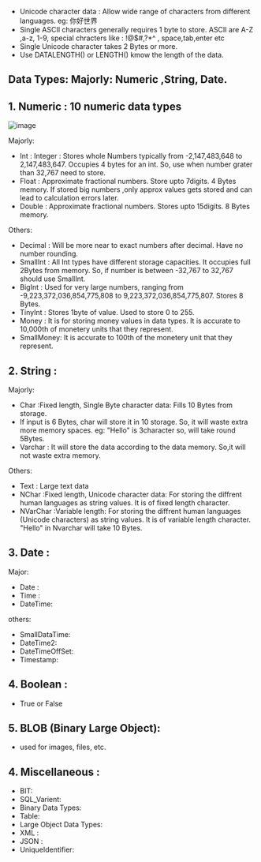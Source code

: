 * Unicode character data : Allow wide range of characters from different languages. eg: 你好世界
* Single ASCII characters generally requires 1 byte to store. ASCII are A-Z ,a-z, 1-9, special chracters like : !@$#,?*^ , space,tab,enter  etc
* Single Unicode character takes 2 Bytes or more. 
* Use DATALENGTH() or LENGTH() kmow the length of the data.


## Data Types: Majorly: Numeric ,String, Date.
## 1. Numeric : 10 numeric data types

![image](https://github.com/user-attachments/assets/676e00ad-54ff-4bd0-9bf4-b423deb779b8)

Majorly:
* Int : Integer : Stores whole Numbers typically from -2,147,483,648 to 2,147,483,647. Occupies 4 bytes for an int. So, use when number grater than 32,767 need to store.
* Float : Approximate fractional numbers. Store upto 7digits. 4 Bytes memory. If stored big numbers ,only approx values gets stored and can lead to calculation errors later.
* Double : Approximate fractional numbers. Stores upto 15digits. 8 Bytes memory.

Others:
* Decimal : Will be more near to exact numbers after decimal. Have no number rounding.  
* SmallInt : All Int types have different storage capacities. It occupies full 2Bytes from memory. So, if number is between -32,767 to 32,767 should use SmallInt. 
* BigInt : Used for very large numbers, ranging from -9,223,372,036,854,775,808 to 9,223,372,036,854,775,807. Stores 8 Bytes. 
* TinyInt : Stores 1byte of value. Used to store 0 to 255. 
* Money : It is for storing money values in data types. It is accurate to 10,000th of monetery units that they represent.  
* SmallMoney: It is accurate to 100th of the monetery unit that they represent. 

## 2. String :
Majorly: 
* Char :Fixed length, Single Byte character data: Fills 10 Bytes from storage.
*  If input is 6 Bytes, char will store it in 10 storage. So, it will waste extra more memory spaces. eg: "Hello" is 3character so, will take round 5Bytes.
* Varchar : It will store the data according to the data memory. So,it will not waste extra memory.
  
Others:
* Text : Large text data
* NChar :Fixed length, Unicode character data: For storing the diffrent human languages as string values. It is of fixed length character.
* NVarChar :Variable length: For storing the diffrent human languages (Unicode characters) as string values. It is of variable length character. "Hello" in Nvarchar will take 10 Bytes.

## 3. Date : 
Major:
* Date :
* Time :
* DateTime:

others:
* SmallDataTime:
* DateTime2:
* DateTimeOffSet:
* Timestamp:

## 4. Boolean : 
* True or False

## 5. BLOB (Binary Large Object): 
* used for images, files, etc.

## 4. Miscellaneous : 
* BIT:
* SQL_Varient:
* Binary Data Types:
* Table:
* Large Object Data Types:
* XML :
* JSON :
* UniqueIdentifier:
  

